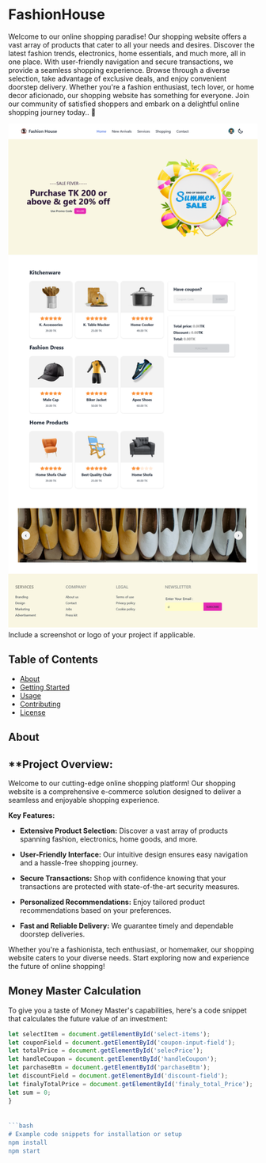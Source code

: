 # FashionHouse

Welcome to our online shopping paradise! Our shopping website offers a vast array of products that cater to all your needs and desires. Discover the latest fashion trends, electronics, home essentials, and much more, all in one place. With user-friendly navigation and secure transactions, we provide a seamless shopping experience. Browse through a diverse selection, take advantage of exclusive deals, and enjoy convenient doorstep delivery. Whether you're a fashion enthusiast, tech lover, or home decor aficionado, our shopping website has something for everyone. Join our community of satisfied shoppers and embark on a delightful online shopping journey today.. 💌

![Project Image](https://github.com/muhammadmasud1/FashionHouse/blob/main/images/Screenshot%202023-09-28%20at%2014-31-57%20Fashion%20House.png)
Include a screenshot or logo of your project if applicable.

## Table of Contents

- [About](#about)
- [Getting Started](#getting-started)
- [Usage](#usage)
- [Contributing](#contributing)
- [License](#license)

## About

## **Project Overview: 

Welcome to our cutting-edge online shopping platform! Our shopping website is a comprehensive e-commerce solution designed to deliver a seamless and enjoyable shopping experience. 

**Key Features:**

- **Extensive Product Selection:** Discover a vast array of products spanning fashion, electronics, home goods, and more.

- **User-Friendly Interface:** Our intuitive design ensures easy navigation and a hassle-free shopping journey.

- **Secure Transactions:** Shop with confidence knowing that your transactions are protected with state-of-the-art security measures.

- **Personalized Recommendations:** Enjoy tailored product recommendations based on your preferences.

- **Fast and Reliable Delivery:** We guarantee timely and dependable doorstep deliveries.

Whether you're a fashionista, tech enthusiast, or homemaker, our shopping website caters to your diverse needs. Start exploring now and experience the future of online shopping!


## Money Master Calculation

To give you a taste of Money Master's capabilities, here's a code snippet that calculates the future value of an investment:

```javascript
let selectItem = document.getElementById('select-items');
let couponField = document.getElementById('coupon-input-field');
let totalPrice = document.getElementById('selecPrice');
let handleCoupon = document.getElementById('handleCoupon');
let parchaseBtm = document.getElementById('parchaseBtm');
let discountField = document.getElementById('discount-field');
let finalyTotalPrice = document.getElementById('finaly_total_Price');
let sum = 0;
}


```bash
# Example code snippets for installation or setup
npm install
npm start

